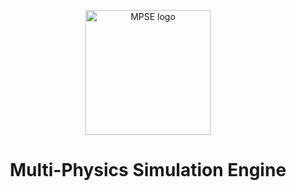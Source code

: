 <p align="center">
  <img src="https://github.com/surtecha/multi-physics-simulation-engine/assets/91011302/50d90a67-4366-4799-a44f-c83cf517496a" alt="MPSE logo" width="200" height="200"/>
</p>

<h1 align="center">Multi-Physics Simulation Engine</h1>

